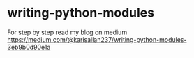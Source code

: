 # writing-python-modules
For step by step read my blog on medium https://medium.com/@karisallan237/writing-python-modules-3eb9b0d90e1a
